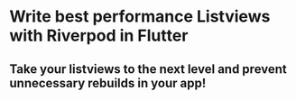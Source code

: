 
# Write best performance Listviews with Riverpod in Flutter
## Take your listviews to the next level and prevent unnecessary rebuilds in your app!

